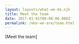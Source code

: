 ```yaml
---
layout: layouts/what-we-do.njk
title: Meet the team
date: 2017-01-01T00:00:00.000Z
permalink: /who-we-are/team.html
---
```


[Meet the team]